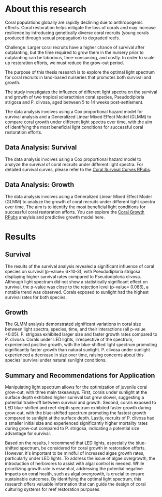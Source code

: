 # About this research

Coral populations globally are rapidly declining due to anthropogenic effects. Coral restoration helps mitigate the loss of corals and may increase resilience by introducing genetically diverse coral recruits (young corals produced through sexual propagation) to degraded reefs.

Challenge: Larger coral recruits have a higher chance of survival after outplanting, but the time required to grow them in the nursery prior to outplanting can be laborious, time-consuming, and costly. In order to scale up restoration efforts, we must reduce the grow-out period.

The purpose of this thesis research is to explore the optimal light spectrum for coral recruits in land-based nurseries that promotes both survival and growth.

The study investigates the influence of different light spectra on the survival and growth of two tropical scleractinian coral species, Pseudodiploria strigosa and P. clivosa, aged between 5 to 14 weeks post-settlement.

The data analysis involves using a Cox proportional hazard model for survival analysis and a Generalized Linear Mixed Effect Model (GLMM) to compare coral growth under different light spectra over time, with the aim of identifying the most beneficial light conditions for successful coral restoration efforts.

## Data Analysis: Survival
The data analysis involves using a Cox proportional hazard model to analyze the survival of coral recruits under different light spectra. For detailed survival curves, please refer to the [Coral Survival Curves RPubs](https://rpubs.com/Dayponce/CoralSurvivalCurves).

## Data Analysis: Growth
The data analysis involves using a Generalized Linear Mixed Effect Model (GLMM) to analyze the growth of coral recruits under different light spectra over time. The aim is to identify the most beneficial light conditions for successful coral restoration efforts. You can explore the [Coral Growth RPubs](https://rpubs.com/Dayponce/CoralGrowth) anaylsis and predictive growth model here.

# Results
## Survival
The results of the survival analysis revealed a significant influence of coral species on survival (p-value= 6×10-3), with Pseudodiploria strigosa displaying higher survival rates compared to Pseudodiploria clivosa. Although light spectrum did not show a statistically significant effect on survival, the p-value was close to the rejection level (p-value= 0.086), a notable trend was observed. Corals exposed to sunlight had the highest survival rates for both species.

## Growth
The GLMM analysis demonstrated significant variations in coral size between light spectra, species, time, and their interactions (all p-value <0.05). P. strigosa exhibited larger size and faster growth rates compared to P. clivosa. Corals under LED lights, irrespective of the spectrum, experienced positive growth, with the blue-shifted light spectrum promoting significantly faster growth than natural sunlight. P. clivosa under sunlight experienced a decrease in size over time, raising concerns about this species' survival under natural sunlight conditions.

## Summary and Recommendations for Application
Manipulating light spectrum allows for the optimization of juvenile coral grow-out, with three main takeaways. First, corals under sunlight at the surface depth exhibited higher survival but grew slower, suggesting a potential trade-off between survival and growth. Second, corals exposed to LED blue-shifted and reef-depth spectrum exhibited faster growth during grow-out, with the blue-shifted spectrum promoting the fastest growth compared to sunlight at the surface depth. Lastly, recruits of P. clivosa had a smaller initial size and experienced significantly higher mortality rates during grow-out compared to P. strigosa, indicating a potential size advantage for survival.

Based on the results, I recommend that LED lights, especially the blue-shifted spectrum, be considered for coral growth in restoration efforts. However, it's important to be mindful of increased algae growth rates, particularly under LED lights. To address the issue of algae overgrowth, the introduction of herbivores to assist with algal control is needed. While prioritizing growth rate is essential, addressing the potential negative impacts on coral health, such as algal overgrowth, is crucial to ensure sustainable outcomes. By identifying the optimal light spectrum, this research offers valuable information that can guide the design of coral culturing systems for reef restoration purposes.



